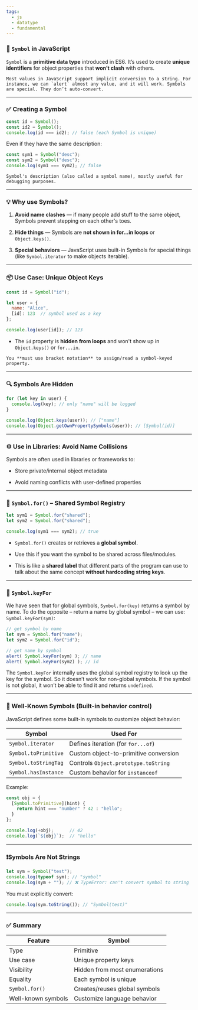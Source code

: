 ```yaml
---
tags:
  - js
  - datatype
  - fundamental
---
```


### 🔑 `Symbol` in JavaScript

`Symbol` is a **primitive data type** introduced in ES6. It’s used to create **unique identifiers** for object properties that **won’t clash** with others.

```ad-note
Most values in JavaScript support implicit conversion to a string. For instance, we can `alert` almost any value, and it will work. Symbols are special. They don’t auto-convert.
```

---

### ✅ Creating a Symbol

```js
const id = Symbol();
const id2 = Symbol();
console.log(id === id2); // false (each Symbol is unique)
```

Even if they have the same description:

```js
const sym1 = Symbol("desc");
const sym2 = Symbol("desc");
console.log(sym1 === sym2); // false
```

```ad-note
Symbol's description (also called a symbol name), mostly useful for debugging purposes.
```

---

### 💡 Why use Symbols?

1. **Avoid name clashes** — if many people add stuff to the same object, Symbols prevent stepping on each other's toes.
    
2. **Hide things** — Symbols are **not shown in for...in loops** or `Object.keys()`.
    
3. **Special behaviors** — JavaScript uses built-in Symbols for special things (like `Symbol.iterator` to make objects iterable).

---

### 📦 Use Case: Unique Object Keys

```js
const id = Symbol("id");

let user = {
  name: "Alice",
  [id]: 123  // symbol used as a key
};

console.log(user[id]); // 123
```

- The `id` property is **hidden from loops** and won't show up in `Object.keys()` or `for...in`.
    

```ad-note
You **must use bracket notation** to assign/read a symbol-keyed property.
```

---

### 🔍 Symbols Are Hidden

```js
for (let key in user) {
  console.log(key); // only "name" will be logged
}

console.log(Object.keys(user)); // ["name"]
console.log(Object.getOwnPropertySymbols(user)); // [Symbol(id)]
```

---

### ⚙️ Use in Libraries: Avoid Name Collisions

Symbols are often used in libraries or frameworks to:

- Store private/internal object metadata
    
- Avoid naming conflicts with user-defined properties
    

---

### 🧰 `Symbol.for()` – Shared Symbol Registry

```js
let sym1 = Symbol.for("shared");
let sym2 = Symbol.for("shared");

console.log(sym1 === sym2); // true
```

- `Symbol.for()` creates or retrieves a **global symbol**.
    
- Use this if you want the symbol to be shared across files/modules.
    
- This is like a **shared label** that different parts of the program can use to talk about the same concept **without hardcoding string keys**.

---

### 🧰 `Symbol.keyFor`

We have seen that for global symbols, `Symbol.for(key)` returns a symbol by name. To do the opposite – return a name by global symbol – we can use: `Symbol.keyFor(sym)`:

```js
// get symbol by name
let sym = Symbol.for("name");
let sym2 = Symbol.for("id");

// get name by symbol
alert( Symbol.keyFor(sym) ); // name
alert( Symbol.keyFor(sym2) ); // id
```

The `Symbol.keyFor` internally uses the global symbol registry to look up the key for the symbol. So it doesn’t work for non-global symbols. If the symbol is not global, it won’t be able to find it and returns `undefined`.

---

### 🧠 Well-Known Symbols (Built-in behavior control)

JavaScript defines some built-in symbols to customize object behavior:

|Symbol|Used For|
|---|---|
|`Symbol.iterator`|Defines iteration (for `for...of`)|
|`Symbol.toPrimitive`|Custom object-to-primitive conversion|
|`Symbol.toStringTag`|Controls `Object.prototype.toString`|
|`Symbol.hasInstance`|Custom behavior for `instanceof`|

Example:

```js
const obj = {
  [Symbol.toPrimitive](hint) {
    return hint === "number" ? 42 : "hello";
  }
};

console.log(+obj);      // 42
console.log(`${obj}`);  // "hello"
```

---

### ❗️Symbols Are Not Strings

```js
let sym = Symbol("test");
console.log(typeof sym); // "symbol"
console.log(sym + ""); // ❌ TypeError: can't convert symbol to string
```

You must explicitly convert:

```js
console.log(sym.toString()); // "Symbol(test)"
```

---

### ✅ Summary

|Feature|Symbol|
|---|---|
|Type|Primitive|
|Use case|Unique property keys|
|Visibility|Hidden from most enumerations|
|Equality|Each symbol is unique|
|`Symbol.for()`|Creates/reuses global symbols|
|Well-known symbols|Customize language behavior|
